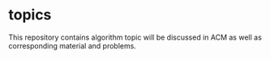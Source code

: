# topics
This repository contains algorithm topic will be discussed in ACM as well as corresponding material and problems.
